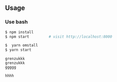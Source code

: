 
## Usage

### Use bash

```bash
$ npm install
$ npm start         # visit http://localhost:8000

```



```bash
$  yarn omstall
$ yarn start
```



```
grenzukkk
grenzukkk
ggggg

hhhh